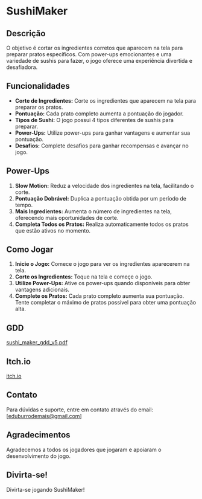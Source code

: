 # SushiMaker

## Descrição
O objetivo é cortar os ingredientes corretos que aparecem na tela para preparar pratos específicos. Com power-ups emocionantes e uma variedade de sushis para fazer, o jogo oferece uma experiência divertida e desafiadora. 

## Funcionalidades
- **Corte de Ingredientes:** Corte os ingredientes que aparecem na tela para preparar os pratos.
- **Pontuação:** Cada prato completo aumenta a pontuação do jogador.
- **Tipos de Sushi:** O jogo possui 4 tipos diferentes de sushis para preparar.
- **Power-Ups:** Utilize power-ups para ganhar vantagens e aumentar sua pontuação.
- **Desafios:** Complete desafios para ganhar recompensas e avançar no jogo.

## Power-Ups
1. **Slow Motion:** Reduz a velocidade dos ingredientes na tela, facilitando o corte.
2. **Pontuação Dobrável:** Duplica a pontuação obtida por um período de tempo.
3. **Mais Ingredientes:** Aumenta o número de ingredientes na tela, oferecendo mais oportunidades de corte.
4. **Completa Todos os Pratos:** Realiza automaticamente todos os pratos que estão ativos no momento.


## Como Jogar
1. **Inicie o Jogo:** Comece o jogo para ver os ingredientes aparecerem na tela.
2. **Corte os Ingredientes:** Toque na tela e começe o jogo.
3. **Utilize Power-Ups:** Ative os power-ups quando disponíveis para obter vantagens adicionais.
4. **Complete os Pratos:** Cada prato completo aumenta sua pontuação. Tente completar o máximo de pratos possível para obter uma pontuação alta.



## GDD
[sushi_maker_gdd_v5.pdf](https://github.com/WeeeverAlex/SushiMaker/files/15483039/sushi_maker_gdd_v5.pdf)

## Itch.io
[itch.io](https://weeeveralex.itch.io/sushi-maker)



## Contato
Para dúvidas e suporte, entre em contato através do email: [eduburrodemais@gmail.com]

## Agradecimentos
Agradecemos a todos os jogadores que jogaram e apoiaram o desenvolvimento do jogo.

## Divirta-se!

Divirta-se jogando SushiMaker!
